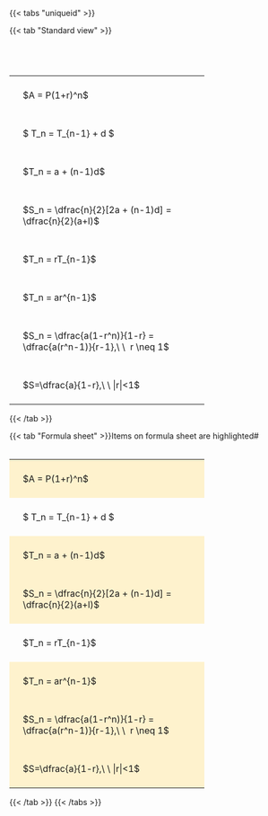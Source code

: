 ---
---

{{< tabs "uniqueid" >}}

{{< tab "Standard view" >}}

#  
<br>
<style type="text/css">
#T_0aa82 th.col_heading {
  text-align: left;
  font-size: 1em;
}
#T_0aa82 td {
  text-align: left;
  font-size: 1em;
  padding: 1.5em;
}
#T_0aa82_row0_col0, #T_0aa82_row1_col0, #T_0aa82_row2_col0, #T_0aa82_row3_col0, #T_0aa82_row4_col0, #T_0aa82_row5_col0, #T_0aa82_row6_col0, #T_0aa82_row7_col0 {
  width: 300px;
  white-space: pre-wrap;
}
</style>
<table id="T_0aa82">
  <thead>
  </thead>
  <tbody>
    <tr>
      <td id="T_0aa82_row0_col0" class="data row0 col0" >$A = P(1+r)^n$</td>
    </tr>
    <tr>
      <td id="T_0aa82_row1_col0" class="data row1 col0" >$ T_n = T_{n-1} + d $</td>
    </tr>
    <tr>
      <td id="T_0aa82_row2_col0" class="data row2 col0" >$T_n = a + (n-1)d$</td>
    </tr>
    <tr>
      <td id="T_0aa82_row3_col0" class="data row3 col0" >$S_n = \dfrac{n}{2}[2a + (n-1)d] = \dfrac{n}{2}(a+l)$</td>
    </tr>
    <tr>
      <td id="T_0aa82_row4_col0" class="data row4 col0" >$T_n = rT_{n-1}$</td>
    </tr>
    <tr>
      <td id="T_0aa82_row5_col0" class="data row5 col0" >$T_n = ar^{n-1}$</td>
    </tr>
    <tr>
      <td id="T_0aa82_row6_col0" class="data row6 col0" >$S_n = \dfrac{a(1-r^n)}{1-r} = \dfrac{a(r^n-1)}{r-1},\ \  r \neq 1$</td>
    </tr>
    <tr>
      <td id="T_0aa82_row7_col0" class="data row7 col0" >$S=\dfrac{a}{1-r},\ \ |r|<1$</td>
    </tr>
  </tbody>
</table>
{{< /tab >}}

{{< tab "Formula sheet" >}}Items on formula sheet are highlighted#  
<br>
<style type="text/css">
#T_dd13b th.col_heading {
  text-align: left;
  font-size: 1em;
}
#T_dd13b td {
  text-align: left;
  font-size: 1em;
  padding: 1.5em;
}
#T_dd13b_row0_col0, #T_dd13b_row2_col0, #T_dd13b_row3_col0, #T_dd13b_row5_col0, #T_dd13b_row6_col0, #T_dd13b_row7_col0 {
  width: 300px;
  background-color: rgba(255,194,10, 0.2);
  white-space: pre-wrap;
}
#T_dd13b_row1_col0, #T_dd13b_row4_col0 {
  width: 300px;
  white-space: pre-wrap;
}
</style>
<table id="T_dd13b">
  <thead>
  </thead>
  <tbody>
    <tr>
      <td id="T_dd13b_row0_col0" class="data row0 col0" >$A = P(1+r)^n$</td>
    </tr>
    <tr>
      <td id="T_dd13b_row1_col0" class="data row1 col0" >$ T_n = T_{n-1} + d $</td>
    </tr>
    <tr>
      <td id="T_dd13b_row2_col0" class="data row2 col0" >$T_n = a + (n-1)d$</td>
    </tr>
    <tr>
      <td id="T_dd13b_row3_col0" class="data row3 col0" >$S_n = \dfrac{n}{2}[2a + (n-1)d] = \dfrac{n}{2}(a+l)$</td>
    </tr>
    <tr>
      <td id="T_dd13b_row4_col0" class="data row4 col0" >$T_n = rT_{n-1}$</td>
    </tr>
    <tr>
      <td id="T_dd13b_row5_col0" class="data row5 col0" >$T_n = ar^{n-1}$</td>
    </tr>
    <tr>
      <td id="T_dd13b_row6_col0" class="data row6 col0" >$S_n = \dfrac{a(1-r^n)}{1-r} = \dfrac{a(r^n-1)}{r-1},\ \  r \neq 1$</td>
    </tr>
    <tr>
      <td id="T_dd13b_row7_col0" class="data row7 col0" >$S=\dfrac{a}{1-r},\ \ |r|<1$</td>
    </tr>
  </tbody>
</table>
{{< /tab >}}
{{< /tabs >}}